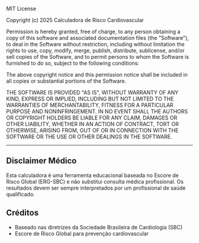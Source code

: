 MIT License

Copyright (c) 2025 Calculadora de Risco Cardiovascular

Permission is hereby granted, free of charge, to any person obtaining a copy
of this software and associated documentation files (the "Software"), to deal
in the Software without restriction, including without limitation the rights
to use, copy, modify, merge, publish, distribute, sublicense, and/or sell
copies of the Software, and to permit persons to whom the Software is
furnished to do so, subject to the following conditions:

The above copyright notice and this permission notice shall be included in all
copies or substantial portions of the Software.

THE SOFTWARE IS PROVIDED "AS IS", WITHOUT WARRANTY OF ANY KIND, EXPRESS OR
IMPLIED, INCLUDING BUT NOT LIMITED TO THE WARRANTIES OF MERCHANTABILITY,
FITNESS FOR A PARTICULAR PURPOSE AND NONINFRINGEMENT. IN NO EVENT SHALL THE
AUTHORS OR COPYRIGHT HOLDERS BE LIABLE FOR ANY CLAIM, DAMAGES OR OTHER
LIABILITY, WHETHER IN AN ACTION OF CONTRACT, TORT OR OTHERWISE, ARISING FROM,
OUT OF OR IN CONNECTION WITH THE SOFTWARE OR THE USE OR OTHER DEALINGS IN THE
SOFTWARE.

---

## Disclaimer Médico

Esta calculadora é uma ferramenta educacional baseada no Escore de Risco Global (ERG-SBC) e não substitui consulta médica profissional. Os resultados devem ser sempre interpretados por um profissional de saúde qualificado.

## Créditos

- Baseado nas diretrizes da Sociedade Brasileira de Cardiologia (SBC)
- Escore de Risco Global para prevenção cardiovascular